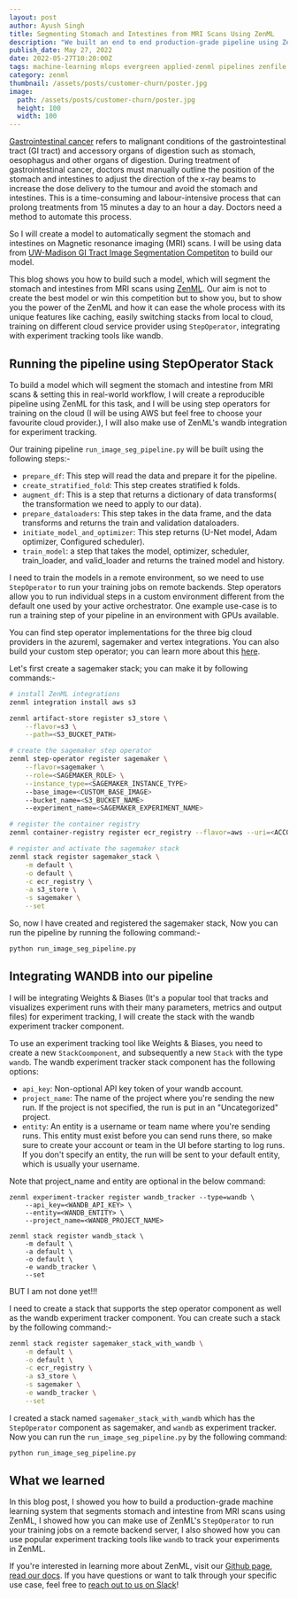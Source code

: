 ```yaml
---
layout: post
author: Ayush Singh
title: Segmenting Stomach and Intestines from MRI Scans Using ZenML
description: "We built an end to end production-grade pipeline using ZenML for a computer vision problem where our problem was to segment stomach and intestine from MRI scans."
publish_date: May 27, 2022
date: 2022-05-27T10:20:00Z
tags: machine-learning mlops evergreen applied-zenml pipelines zenfile
category: zenml
thumbnail: /assets/posts/customer-churn/poster.jpg
image:
  path: /assets/posts/customer-churn/poster.jpg
  height: 100
  width: 100
---
```


[Gastrointestinal cancer](https://en.wikipedia.org/wiki/Gastrointestinal_cancer#:~:text=Gastrointestinal%20cancer%20refers%20to%20malignant,large%20intestine%2C%20rectum%20and%20anus.) refers to malignant conditions of the gastrointestinal tract (GI tract) and accessory organs of digestion such as stomach, oesophagus and other organs of digestion. During treatment of gastrointestinal cancer, doctors must manually outline the position of the stomach and intestines to adjust the direction of the x-ray beams to increase the dose delivery to the tumour and avoid the stomach and intestines. This is a time-consuming and labour-intensive process that can prolong treatments from 15 minutes a day to an hour a day. Doctors need a method to automate this process.

So I will create a model to automatically segment the stomach and intestines on Magnetic resonance imaging (MRI) scans. I will be using data from [UW-Madison GI Tract Image Segmentation Competiton](https://www.kaggle.com/competitions/uw-madison-gi-tract-image-segmentation/data) to build our model.

This blog shows you how to build such a model, which will segment the stomach and intestines from MRI scans using [ZenML](https://zenml.io/). Our aim is not to create the best model or win this competition but to show you, but to show you the power of the ZenML and how it can ease the whole process with its unique features like caching, easily switching stacks from local to cloud, training on different cloud service provider using `StepOperator`, integrating with experiment tracking tools like wandb.

## Running the pipeline using StepOperator Stack

To build a model which will segment the stomach and intestine from MRI scans & setting this in real-world workflow, I will create a reproducible pipeline using ZenML for this task, and I will be using step operators for training on the cloud (I will be using AWS but feel free to choose your favourite cloud provider.), I will also make use of ZenML's wandb integration for experiment tracking.

Our training pipeline `run_image_seg_pipeline.py` will be built using the following steps:-

- `prepare_df`: This step will read the data and prepare it for the pipeline.
- `create_stratified_fold`: This step creates stratified k folds.
- `augment_df`: This is a step that returns a dictionary of data transforms( the transformation we need to apply to our data).
- `prepare_dataloaders`: This step takes in the data frame, and the data transforms and returns the train and validation dataloaders.
- `initiate_model_and_optimizer`: This step returns (U-Net model, Adam optimizer, Configured scheduler).
- `train_model`: a step that takes the model, optimizer, scheduler, train_loader, and valid_loader and returns the trained model and history.

I need to train the models in a remote environment, so we need to use `StepOperator` to run your training jobs on remote backends. Step operators allow you to run individual steps in a custom environment different from the default one used by your active orchestrator. One example use-case is to run a training step of your pipeline in an environment with GPUs available.

You can find step operator implementations for the three big cloud providers in the azureml, sagemaker and vertex integrations. You can also build your custom step operator; you can learn more about this [here](https://docs.zenml.io/extending-zenml/step-operators#building-your-own-custom-step-operator).

Let's first create a sagemaker stack; you can make it by following commands:-

```bash
# install ZenML integrations
zenml integration install aws s3

zenml artifact-store register s3_store \
    --flavor=s3 \
    --path=<S3_BUCKET_PATH>

# create the sagemaker step operator
zenml step-operator register sagemaker \
    --flavor=sagemaker \
    --role=<SAGEMAKER_ROLE> \
    --instance_type=<SAGEMAKER_INSTANCE_TYPE>
    --base_image=<CUSTOM_BASE_IMAGE>
    --bucket_name=<S3_BUCKET_NAME>
    --experiment_name=<SAGEMAKER_EXPERIMENT_NAME>

# register the container registry
zenml container-registry register ecr_registry --flavor=aws --uri=<ACCOUNT_ID>.dkr.ecr.us-east-1.amazonaws.com

# register and activate the sagemaker stack
zenml stack register sagemaker_stack \
    -m default \
    -o default \
    -c ecr_registry \
    -a s3_store \
    -s sagemaker \
    --set
```

So, now I have created and registered the sagemaker stack, Now you can run the pipeline by running the following command:-

```bash
python run_image_seg_pipeline.py
```

## Integrating WANDB into our pipeline

I will be integrating Weights & Biases (It's a popular tool that tracks and visualizes experiment runs with their many parameters, metrics and output files) for experiment tracking, I will create the stack with the wandb experiment tracker component.

To use an experiment tracking tool like Weights & Biases, you need to create a new `StackCoomponent`, and
subsequently a new `Stack` with the type `wandb`. The wandb experiment tracker stack component has the following options:

- `api_key`: Non-optional API key token of your wandb account.
- `project_name`: The name of the project where you're sending the new run. If the project is not specified, the run is put in an "Uncategorized" project.
- `entity`: An entity is a username or team name where you're sending runs. This entity must exist before you can send runs there, so make sure to create your account or team in the UI before starting to log runs. If you don't specify an entity, the run will be sent to your default entity, which is usually your username.

Note that project_name and entity are optional in the below command:

```shell
zenml experiment-tracker register wandb_tracker --type=wandb \
    --api_key=<WANDB_API_KEY> \
    --entity=<WANDB_ENTITY> \
    --project_name=<WANDB_PROJECT_NAME>

zenml stack register wandb_stack \
    -m default \
    -a default \
    -o default \
    -e wandb_tracker \
    --set
```

BUT I am not done yet!!!

I need to create a stack that supports the step operator component as well as the wandb experiment tracker component. You can create such a stack by the following command:-

```bash
zenml stack register sagemaker_stack_with_wandb \
    -m default \
    -o default \
    -c ecr_registry \
    -a s3_store \
    -s sagemaker \
    -e wandb_tracker \
    --set
```

I created a stack named `sagemaker_stack_with_wandb` which has the `StepOperator` component as sagemaker, and `wandb` as experiment tracker. Now you can run the `run_image_seg_pipeline.py` by the following command:

```bash
python run_image_seg_pipeline.py
```

## What we learned

In this blog post, I showed you how to build a production-grade machine learning system that segments stomach and intestine from MRI scans using ZenML, I showed how you can make use of ZenML's `StepOperator` to run your training jobs on a remote backend server, I also showed how you can use popular experiment tracking tools like `wandb` to track your experiments in ZenML.

If you're interested in learning more about ZenML, visit our [Github page](https://github.com/zenml-io/zenml), [read our docs](https://docs.zenml.io/). If you have questions or want to talk through your specific use case, feel free to [reach out to us on Slack](https://zenml.io/slack-invite/)!
